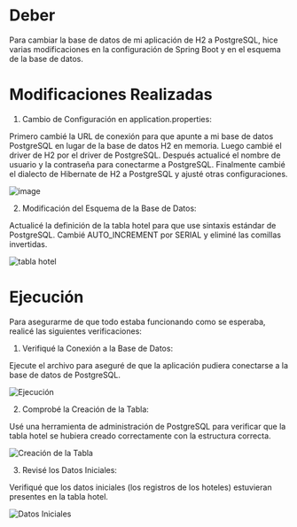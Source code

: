# Deber

Para cambiar la base de datos de mi aplicación de H2 a PostgreSQL, hice varias modificaciones en la configuración de Spring Boot y en el esquema de la base de datos. 

# Modificaciones Realizadas

1. Cambio de Configuración en application.properties:

Primero cambié la URL de conexión para que apunte a mi base de datos PostgreSQL en lugar de la base de datos H2 en memoria. Luego cambié el driver de H2 por el driver de PostgreSQL. Después actualicé el nombre de usuario y la contraseña para conectarme a PostgreSQL. Finalmente cambié el dialecto de Hibernate de H2 a PostgreSQL y ajusté otras configuraciones.

![image](https://github.com/user-attachments/assets/b3738fe9-2306-413c-b9d6-a11b0d4d24b1)


2. Modificación del Esquema de la Base de Datos:

Actualicé la definición de la tabla hotel para que use sintaxis estándar de PostgreSQL. Cambié AUTO_INCREMENT por SERIAL y eliminé las comillas invertidas.

![tabla hotel ](https://github.com/AslyAlvarezNegrete/Deber-cambiar-de-base-de-datos-de-h2-a-una-relacional/assets/170276678/6cc3dc6b-638e-42c9-914d-ac5ac575a30e)

# Ejecución
Para asegurarme de que todo estaba funcionando como se esperaba, realicé las siguientes verificaciones:

1. Verifiqué la Conexión a la Base de Datos:

Ejecute el archivo para aseguré de que la aplicación pudiera conectarse a la base de datos de PostgreSQL.

![Ejecución ](https://github.com/AslyAlvarezNegrete/Deber-cambiar-de-base-de-datos-de-h2-a-una-relacional/assets/170276678/0890d805-f680-42aa-8d95-57a131dbcaf8)

2. Comprobé la Creación de la Tabla:

Usé una herramienta de administración de PostgreSQL para verificar que la tabla hotel se hubiera creado correctamente con la estructura correcta.

![Creación de la Tabla](https://github.com/AslyAlvarezNegrete/Deber-cambiar-de-base-de-datos-de-h2-a-una-relacional/assets/170276678/75852c43-89b8-4427-a834-d4b2a533949d)

3. Revisé los Datos Iniciales:

Verifiqué que los datos iniciales (los registros de los hoteles) estuvieran presentes en la tabla hotel.

![Datos Iniciales](https://github.com/AslyAlvarezNegrete/Deber-cambiar-de-base-de-datos-de-h2-a-una-relacional/assets/170276678/99c1f1c7-d6df-4465-a7df-c0eafcb0c1f7)
